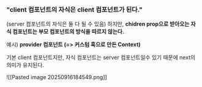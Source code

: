
### "client 컴포넌트의 자식은 client 컴포넌트가 된다."

(server 컴포넌트의 자식은 둘 다 될 수 있음)
하지만, **chidren prop으로 받아오는 자식 컴포넌트는 부모 컴포넌트의 방식을 따르지 않는다.**

예시) **provider 컴포넌트 (=> 커스텀 훅으로 만든 Context)**

기본 client 컴포넌트지만, 자식 컴포넌트는 server 컴포넌트일수 있기 때문에 
next의 의미가 유지된다.

![[Pasted image 20250916184549.png]]